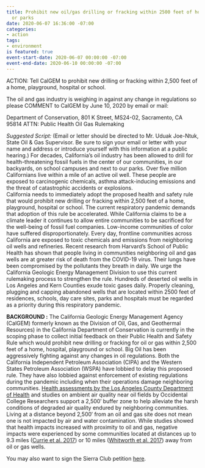 ```yaml
---
title: Prohibit new oil/gas drilling or fracking within 2500 feet of homes, schools
  or parks
date: 2020-06-07 16:36:00 -07:00
categories:
- action
tags:
- environment
is featured: true
event-start-date: 2020-06-07 00:00:00 -07:00
event-end-date: 2020-06-10 00:00:00 -07:00
---
```


ACTION: Tell CalGEM to prohibit new drilling or fracking within 2,500 feet of a home, playground, hospital or school.


The oil and gas industry is weighing in against any change in regulations so please
COMMENT to CalGEM by June 10, 2020 by email or mail: 

Department of Conservation,
801 K Street, MS24-02, Sacramento, CA 95814
ATTN: Public Health Oil Gas Rulemaking


*Suggested Script:*
\(Email or letter should be directed to Mr. Uduak Joe-Ntuk, State Oil & Gas Supervisor. Be sure to sign your email or letter with your name and address or introduce yourself with this information at a public hearing.)
For decades, California’s oil industry has been allowed to drill for health-threatening fossil fuels in the center of our communities, in our backyards, on school campuses and next to our parks. Over five million Californians live within a mile of an active oil well. These people are exposed to carcinogenic chemicals, asthma attack-inducing emissions and the threat of catastrophic accidents or explosions.\
California needs to immediately adopt the proposed health and safety rule that would prohibit new drilling or fracking within 2,500 feet of a home, playground, hospital or school. The current respiratory pandemic demands that adoption of this rule be accelerated.
While California claims to be a climate leader it continues to allow entire communities to be sacrificed for the well-being of fossil fuel companies. Low-income communities of color have suffered disproportionately. Every day, frontline communities across California are exposed to toxic chemicals and emissions from neighboring oil wells and refineries. Recent research from Harvard’s School of Public Health has shown that people living in communities neighboring oil and gas wells are at greater risk of death from the COVID-19 virus. Their lungs have been compromised by the pollutants they breath in daily.
We urge the California Geologic Energy Management Division to use this current rulemaking process to strengthen the rule.  Hundreds of deserted oil wells in Los Angeles and Kern Counties exude toxic gases daily. Properly cleaning, plugging and capping abandoned wells that are located within 2500 feet of residences, schools, day care sites, parks and hospitals must be regarded as a priority during this respiratory pandemic.

**BACKGROUND :**
The California Geologic Energy Management Agency (CalGEM) formerly known as the Division of Oil, Gas, and Geothermal Resources) in the California Department of Conservation is currently in the scoping phase to collect initial feedback on their Public Health and Safety Rule which would prohibit new drilling or fracking for oil or gas within 2,500 feet of a home, hospital, playground or school.
Big Oil has been aggressively fighting against any changes in oil regulations. Both the California Independent Petroleum Association (CIPA) and the Western States Petroleum Association (WSPA) have lobbied to delay this proposed rule. They have also lobbied against enforcement of existing regulations during the pandemic including when their operations damage neighboring communities.
[Health assessments by the Los Angeles County Department of Health](http://publichealth.lacounty.gov/eh/docs/PH_OilGasFacilitiesPHSafetyRisks.pdf) and studies on ambient air quality near oil fields by Occidental College Researchers support a 2,500′ buffer zone to help alleviate the harsh conditions of degraded air quality endured by neighboring communities. Living at a distance beyond 2,500′ from an oil and gas site does not mean one is not impacted by air and water contamination. While studies showed that health impacts increased with proximity to oil and gas, negative impacts were experienced by some communities located at distances up to 9.3 miles ([Currie et al. 2017](https://advances.sciencemag.org/content/3/12/e1603021)) or 10 miles ([Whitworth et al. 2017](https://www.ncbi.nlm.nih.gov/pmc/articles/PMC5522007/)) away from oil or gas wells.

You may also want to sign the Sierra Club petition [here](https://addup.sierraclub.org/campaigns/protect-californians-health-and-safetynot-oil-industry-interests).